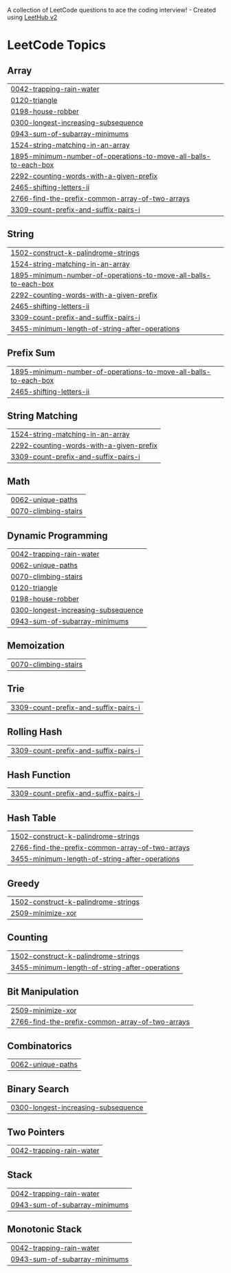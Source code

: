 A collection of LeetCode questions to ace the coding interview! - Created using [LeetHub v2](https://github.com/arunbhardwaj/LeetHub-2.0)
<!---LeetCode Topics Start-->
# LeetCode Topics
## Array
|  |
| ------- |
| [0042-trapping-rain-water](https://github.com/d-aggarwal/DSA/tree/master/0042-trapping-rain-water) |
| [0120-triangle](https://github.com/d-aggarwal/DSA/tree/master/0120-triangle) |
| [0198-house-robber](https://github.com/d-aggarwal/DSA/tree/master/0198-house-robber) |
| [0300-longest-increasing-subsequence](https://github.com/d-aggarwal/DSA/tree/master/0300-longest-increasing-subsequence) |
| [0943-sum-of-subarray-minimums](https://github.com/d-aggarwal/DSA/tree/master/0943-sum-of-subarray-minimums) |
| [1524-string-matching-in-an-array](https://github.com/d-aggarwal/DSA/tree/master/1524-string-matching-in-an-array) |
| [1895-minimum-number-of-operations-to-move-all-balls-to-each-box](https://github.com/d-aggarwal/DSA/tree/master/1895-minimum-number-of-operations-to-move-all-balls-to-each-box) |
| [2292-counting-words-with-a-given-prefix](https://github.com/d-aggarwal/DSA/tree/master/2292-counting-words-with-a-given-prefix) |
| [2465-shifting-letters-ii](https://github.com/d-aggarwal/DSA/tree/master/2465-shifting-letters-ii) |
| [2766-find-the-prefix-common-array-of-two-arrays](https://github.com/d-aggarwal/DSA/tree/master/2766-find-the-prefix-common-array-of-two-arrays) |
| [3309-count-prefix-and-suffix-pairs-i](https://github.com/d-aggarwal/DSA/tree/master/3309-count-prefix-and-suffix-pairs-i) |
## String
|  |
| ------- |
| [1502-construct-k-palindrome-strings](https://github.com/d-aggarwal/DSA/tree/master/1502-construct-k-palindrome-strings) |
| [1524-string-matching-in-an-array](https://github.com/d-aggarwal/DSA/tree/master/1524-string-matching-in-an-array) |
| [1895-minimum-number-of-operations-to-move-all-balls-to-each-box](https://github.com/d-aggarwal/DSA/tree/master/1895-minimum-number-of-operations-to-move-all-balls-to-each-box) |
| [2292-counting-words-with-a-given-prefix](https://github.com/d-aggarwal/DSA/tree/master/2292-counting-words-with-a-given-prefix) |
| [2465-shifting-letters-ii](https://github.com/d-aggarwal/DSA/tree/master/2465-shifting-letters-ii) |
| [3309-count-prefix-and-suffix-pairs-i](https://github.com/d-aggarwal/DSA/tree/master/3309-count-prefix-and-suffix-pairs-i) |
| [3455-minimum-length-of-string-after-operations](https://github.com/d-aggarwal/DSA/tree/master/3455-minimum-length-of-string-after-operations) |
## Prefix Sum
|  |
| ------- |
| [1895-minimum-number-of-operations-to-move-all-balls-to-each-box](https://github.com/d-aggarwal/DSA/tree/master/1895-minimum-number-of-operations-to-move-all-balls-to-each-box) |
| [2465-shifting-letters-ii](https://github.com/d-aggarwal/DSA/tree/master/2465-shifting-letters-ii) |
## String Matching
|  |
| ------- |
| [1524-string-matching-in-an-array](https://github.com/d-aggarwal/DSA/tree/master/1524-string-matching-in-an-array) |
| [2292-counting-words-with-a-given-prefix](https://github.com/d-aggarwal/DSA/tree/master/2292-counting-words-with-a-given-prefix) |
| [3309-count-prefix-and-suffix-pairs-i](https://github.com/d-aggarwal/DSA/tree/master/3309-count-prefix-and-suffix-pairs-i) |
## Math
|  |
| ------- |
| [0062-unique-paths](https://github.com/d-aggarwal/DSA/tree/master/0062-unique-paths) |
| [0070-climbing-stairs](https://github.com/d-aggarwal/DSA/tree/master/0070-climbing-stairs) |
## Dynamic Programming
|  |
| ------- |
| [0042-trapping-rain-water](https://github.com/d-aggarwal/DSA/tree/master/0042-trapping-rain-water) |
| [0062-unique-paths](https://github.com/d-aggarwal/DSA/tree/master/0062-unique-paths) |
| [0070-climbing-stairs](https://github.com/d-aggarwal/DSA/tree/master/0070-climbing-stairs) |
| [0120-triangle](https://github.com/d-aggarwal/DSA/tree/master/0120-triangle) |
| [0198-house-robber](https://github.com/d-aggarwal/DSA/tree/master/0198-house-robber) |
| [0300-longest-increasing-subsequence](https://github.com/d-aggarwal/DSA/tree/master/0300-longest-increasing-subsequence) |
| [0943-sum-of-subarray-minimums](https://github.com/d-aggarwal/DSA/tree/master/0943-sum-of-subarray-minimums) |
## Memoization
|  |
| ------- |
| [0070-climbing-stairs](https://github.com/d-aggarwal/DSA/tree/master/0070-climbing-stairs) |
## Trie
|  |
| ------- |
| [3309-count-prefix-and-suffix-pairs-i](https://github.com/d-aggarwal/DSA/tree/master/3309-count-prefix-and-suffix-pairs-i) |
## Rolling Hash
|  |
| ------- |
| [3309-count-prefix-and-suffix-pairs-i](https://github.com/d-aggarwal/DSA/tree/master/3309-count-prefix-and-suffix-pairs-i) |
## Hash Function
|  |
| ------- |
| [3309-count-prefix-and-suffix-pairs-i](https://github.com/d-aggarwal/DSA/tree/master/3309-count-prefix-and-suffix-pairs-i) |
## Hash Table
|  |
| ------- |
| [1502-construct-k-palindrome-strings](https://github.com/d-aggarwal/DSA/tree/master/1502-construct-k-palindrome-strings) |
| [2766-find-the-prefix-common-array-of-two-arrays](https://github.com/d-aggarwal/DSA/tree/master/2766-find-the-prefix-common-array-of-two-arrays) |
| [3455-minimum-length-of-string-after-operations](https://github.com/d-aggarwal/DSA/tree/master/3455-minimum-length-of-string-after-operations) |
## Greedy
|  |
| ------- |
| [1502-construct-k-palindrome-strings](https://github.com/d-aggarwal/DSA/tree/master/1502-construct-k-palindrome-strings) |
| [2509-minimize-xor](https://github.com/d-aggarwal/DSA/tree/master/2509-minimize-xor) |
## Counting
|  |
| ------- |
| [1502-construct-k-palindrome-strings](https://github.com/d-aggarwal/DSA/tree/master/1502-construct-k-palindrome-strings) |
| [3455-minimum-length-of-string-after-operations](https://github.com/d-aggarwal/DSA/tree/master/3455-minimum-length-of-string-after-operations) |
## Bit Manipulation
|  |
| ------- |
| [2509-minimize-xor](https://github.com/d-aggarwal/DSA/tree/master/2509-minimize-xor) |
| [2766-find-the-prefix-common-array-of-two-arrays](https://github.com/d-aggarwal/DSA/tree/master/2766-find-the-prefix-common-array-of-two-arrays) |
## Combinatorics
|  |
| ------- |
| [0062-unique-paths](https://github.com/d-aggarwal/DSA/tree/master/0062-unique-paths) |
## Binary Search
|  |
| ------- |
| [0300-longest-increasing-subsequence](https://github.com/d-aggarwal/DSA/tree/master/0300-longest-increasing-subsequence) |
## Two Pointers
|  |
| ------- |
| [0042-trapping-rain-water](https://github.com/d-aggarwal/DSA/tree/master/0042-trapping-rain-water) |
## Stack
|  |
| ------- |
| [0042-trapping-rain-water](https://github.com/d-aggarwal/DSA/tree/master/0042-trapping-rain-water) |
| [0943-sum-of-subarray-minimums](https://github.com/d-aggarwal/DSA/tree/master/0943-sum-of-subarray-minimums) |
## Monotonic Stack
|  |
| ------- |
| [0042-trapping-rain-water](https://github.com/d-aggarwal/DSA/tree/master/0042-trapping-rain-water) |
| [0943-sum-of-subarray-minimums](https://github.com/d-aggarwal/DSA/tree/master/0943-sum-of-subarray-minimums) |
<!---LeetCode Topics End-->